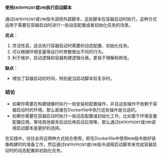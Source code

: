 #### 使用`ENTRYPOINT`或`CMD`执行启动脚本

通过`ENTRYPOINT`或`CMD`指令调用外部脚本，这些脚本在容器启动时执行。这种方式适用于需要在容器启动时进行一些动态配置或者初始化任务的场景。

**优点**：

1. 灵活性高，适合执行容器启动时需要的动态配置、初始化任务。
2. 可以根据环境变量等运行时参数做出不同的行为。
3. 利于维护，启动逻辑和容器构建逻辑分离，更易于理解和修改。

**缺点**：

- 增加了容器启动的时间，特别是当启动脚本较复杂时。

### 结论

- 如果你需要在构建镜像时执行一些安装和配置操作，并且这些操作不依赖于容器启动时的环境，那么直接在Dockerfile中执行这些操作是合适的。
- 如果你需要在容器启动时执行一些动态配置或初始化工作，比如基于环境变量配置应用、等待其他服务启动后再启动应用等，那么通过`ENTRYPOINT`或`CMD`调用启动脚本是更好的选择。

在实践中，往往会将这两种方式结合使用，即在Dockerfile中使用`RUN`指令做好镜像构建时的准备工作，然后通过`ENTRYPOINT`或`CMD`指令调用启动脚本来完成容器启动时的动态配置和初始化任务。